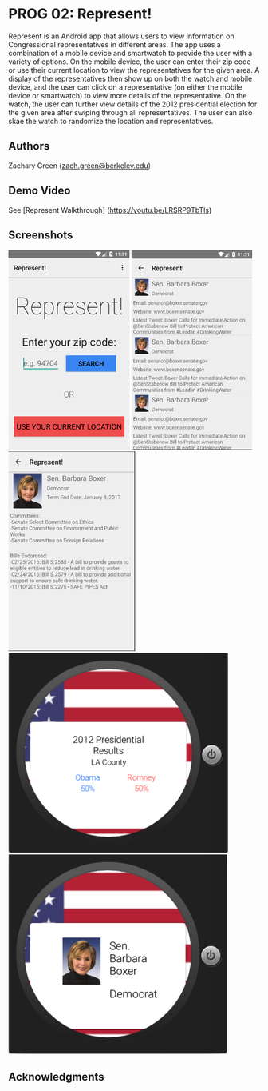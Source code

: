 # PROG 02: Represent!

Represent is an Android app that allows users to view information on Congressional representatives in different areas.  The app uses a combination of a mobile device and smartwatch to provide the user with a variety of options. On the mobile device, the user can enter their zip code or use their current location to view the representatives for the given area. A display of the representatives then show up on both the watch and mobile device, and the user can click on a representative (on either the mobile device or smartwatch) to view more details of the representative.  On the watch, the user can further view details of the 2012 presidential election for the given area after swiping through all representatives.  The user can also skae the watch to randomize the location and representatives.

## Authors

Zachary Green ([zach.green@berkeley.edu](mailto:zach.green@berkeley.edu))

## Demo Video

See [Represent Walkthrough] (https://youtu.be/LRSRP9TbTls)

## Screenshots

<img src="screenshots/pic1.png" height="400" alt="Screenshot"/>
<img src="screenshots/pic2.png" height="400" alt="Screenshot"/>
<img src="screenshots/pic3.png" height="400" alt="Screenshot"/>
<img src="screenshots/pic4.png" height="400" alt="Screenshot"/>
<img src="screenshots/pic5.png" height="400" alt="Screenshot"/>

## Acknowledgments
